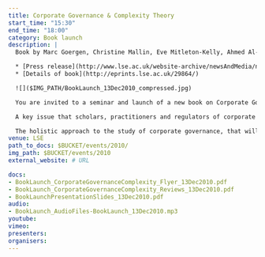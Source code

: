 ```yaml
---
title: Corporate Governance & Complexity Theory
start_time: "15:30"
end_time: "18:00"
category: Book launch
description: |
  Book by Marc Goergen, Christine Mallin, Eve Mitleton-Kelly, Ahmed Al-Hawamdeh and Iris Hse-Yu Chiu

  * [Press release](http://www.lse.ac.uk/website-archive/newsAndMedia/news/archives/2010/12/complexity.aspx)
  * [Details of book](http://eprints.lse.ac.uk/29864/)

  ![]($IMG_PATH/BookLaunch_13Dec2010_compressed.jpg)

  You are invited to a seminar and launch of a new book on Corporate Governance seen from a complexity theory perspective. The book is based on an ESRC-funded project which involved 5 universities and a multidisciplinary team of senior researchers including law, finance, economics and applied complexity theory. The talks by the co-authors, will present some surprising findings and important new insights into why governance systems are failing and what may be done to improve this situation. 

  A key issue that scholars, practitioners and regulators of corporate governance face is the complexity of the relationships between a company and its shareholders, as well as its stakeholders and gatekeepers. The authors propose an innovative approach, which uses concepts from complexity theory to deal with these complex relationships. The book also addresses some significant gaps in the literature and deals with methodological limitations. 

  The holistic approach to the study of corporate governance, that will be presented, will prove invaluable to practitioners, academics and regulators. 
venue: LSE
path_to_docs: $BUCKET/events/2010/
img_path: $BUCKET/events/2010
external_website: # URL

docs: 
- BookLaunch_CorporateGovernanceComplexity_Flyer_13Dec2010.pdf
- BookLaunch_CorporateGovernanceComplexity_Reviews_13Dec2010.pdf
- BookLaunchPresentationSlides_13Dec2010.pdf
audio: 
- BookLaunch_AudioFiles-BookLaunch_13Dec2010.mp3
youtube: 
vimeo: 
presenters: 
organisers: 
---
```

